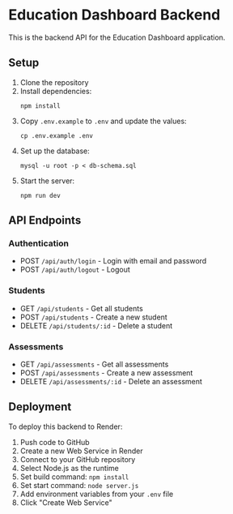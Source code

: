 
# Education Dashboard Backend

This is the backend API for the Education Dashboard application.

## Setup

1. Clone the repository
2. Install dependencies:
   ```
   npm install
   ```
3. Copy `.env.example` to `.env` and update the values:
   ```
   cp .env.example .env
   ```
4. Set up the database:
   ```
   mysql -u root -p < db-schema.sql
   ```
5. Start the server:
   ```
   npm run dev
   ```

## API Endpoints

### Authentication
- POST `/api/auth/login` - Login with email and password
- POST `/api/auth/logout` - Logout

### Students
- GET `/api/students` - Get all students
- POST `/api/students` - Create a new student
- DELETE `/api/students/:id` - Delete a student

### Assessments
- GET `/api/assessments` - Get all assessments
- POST `/api/assessments` - Create a new assessment
- DELETE `/api/assessments/:id` - Delete an assessment

## Deployment

To deploy this backend to Render:

1. Push code to GitHub
2. Create a new Web Service in Render
3. Connect to your GitHub repository
4. Select Node.js as the runtime
5. Set build command: `npm install`
6. Set start command: `node server.js`
7. Add environment variables from your `.env` file
8. Click "Create Web Service"
